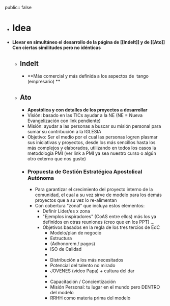 public:: false

- # Idea
- **Llevar en simultáneo el desarrollo de la página de [[Indelt]] y de [[Ato]] Con ciertas similitudes pero no idénticas**
	- ## Indelt
		- **Más comercial y más definida a los aspectos de  tango (empresario) **
	- ## Ato
		- **Apostólica  y con detalles de los proyectos a desarrollar**
		- Visión: basado en las TICs ayudar a la NE (NE = Nueva Evangelización con link pendiente)
		- Misión: ayudar a las personas a buscar su misión personal para sumar su contribución a la IGLESIA
		- Objetivo: Ser el medio por el cual las personas logren plasmar sus iniciativas y proyectos, desde los más sencillos hasta los más complejos y elaborados, utilizando en todos los casos la metodología PMI (ver link a PMI ya sea nuestro curso o algún otro externo que nos guste)
		- ### Propuesta de Gestión Estratégica Apostolical Autónoma
			- Para garantizar el crecimiento del proyecto interno de la comunidad, el cual a su vez sirve de modelo para los demás proyectos que a su vez lo re-alimentan
			- Con cobertura "zonal" que incluya estos elementos:
				- Definir Lider/es x zona
				- "Ejemplos inspiradores" (CoAS entre ellos) más los ya definidos en otras reuniones (creo que en los PPT) ...
				- Objetivos basados en la regla de los tres tercios de EdC
					- Modelo/plan de negocio
					- Estructura
					- (Adhonorem / pagos)
					- ISO de Calidad
					-
					- Distribución a los más necesitados
					- Potencial del talento no mirado
					- JOVENES (video Papa) + cultura del dar
					-
					- Capacitación / Concientización
					- Misión Personal: tu lugar en el mundo pero DENTRO del modelo
					- RRHH como materia prima del modelo